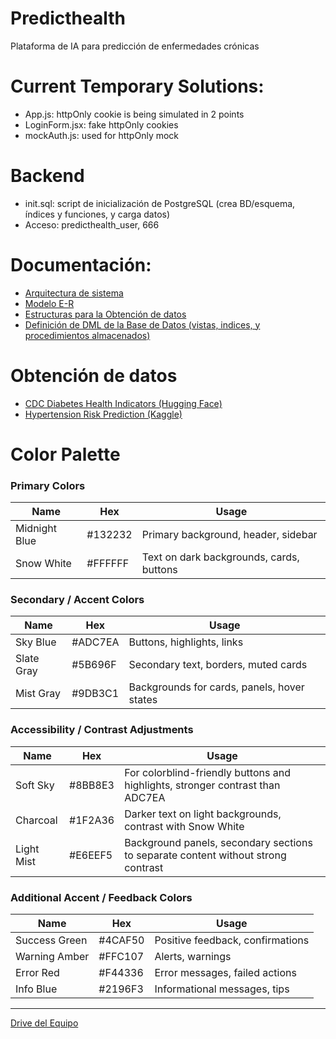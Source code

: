 # Predicthealth
Plataforma de IA para predicción de enfermedades crónicas

# Current Temporary Solutions:
- App.js: httpOnly cookie is being simulated in 2 points
- LoginForm.jsx: fake httpOnly cookies
- mockAuth.js: used for httpOnly mock

# Backend
- init.sql: script de inicialización de PostgreSQL (crea BD/esquema, índices y funciones, y carga datos)
- Acceso: predicthealth_user, 666

# Documentación:
- [Arquitectura de sistema](https://lucid.app/lucidchart/e8a4c780-8b4f-4ca2-8605-5b6e3927194d/edit?invitationId=inv_925c84d6-c21d-43af-ba4d-35265cca643f)
- [Modelo E-R](https://docs.google.com/document/d/1VXycVG1fAsWVyR-WUuyAO9iuKRno-keRreiZjPSXJNE/edit?tab=t.0#heading=h.y19w7r73ouiy)
- [Estructuras para la Obtención de datos](https://docs.google.com/document/d/1DDVxPYFhKs7FMCuM7HOlUwLIojpXSd_S73FzS5eaxjw/edit?tab=t.0#heading=h.5vs05pkyy3tq)
- [Definición de DML de la Base de Datos (vistas, indices, y procedimientos almacenados)](https://docs.google.com/document/d/1rEvLP03b2Vg-RNRP1V1NPEwThnwyppSAWdXHW_kgzj4/edit?tab=t.0#heading=h.ju9obmyylsaz)

# Obtención de datos
- [CDC Diabetes Health Indicators (Hugging Face)](https://huggingface.co/datasets/Bena345/cdc-diabetes-health-indicators)
- [Hypertension Risk Prediction (Kaggle)](https://www.kaggle.com/datasets/miadul/hypertension-risk-prediction-dataset?utm_source=chatgpt.com)

# Color Palette

### **Primary Colors**

| Name          | Hex     | Usage                                    |
| ------------- | ------- | ---------------------------------------- |
| Midnight Blue | #132232 | Primary background, header, sidebar      |
| Snow White    | #FFFFFF | Text on dark backgrounds, cards, buttons |

### **Secondary / Accent Colors**

| Name       | Hex     | Usage                                       |
| ---------- | ------- | ------------------------------------------- |
| Sky Blue   | #ADC7EA | Buttons, highlights, links                  |
| Slate Gray | #5B696F | Secondary text, borders, muted cards        |
| Mist Gray  | #9DB3C1 | Backgrounds for cards, panels, hover states |

### **Accessibility / Contrast Adjustments**

| Name       | Hex     | Usage                                                                             |
| ---------- | ------- | --------------------------------------------------------------------------------- |
| Soft Sky   | #8BB8E3 | For colorblind-friendly buttons and highlights, stronger contrast than ADC7EA     |
| Charcoal   | #1F2A36 | Darker text on light backgrounds, contrast with Snow White                        |
| Light Mist | #E6EEF5 | Background panels, secondary sections to separate content without strong contrast |

### **Additional Accent / Feedback Colors**

| Name          | Hex     | Usage                            |
| ------------- | ------- | -------------------------------- |
| Success Green | #4CAF50 | Positive feedback, confirmations |
| Warning Amber | #FFC107 | Alerts, warnings                 |
| Error Red     | #F44336 | Error messages, failed actions   |
| Info Blue     | #2196F3 | Informational messages, tips     |

---

[Drive del Equipo](https://drive.google.com/drive/u/0/folders/1IMpgyBlC8rK01qJg5JJ2ua4tupmby4gT)
